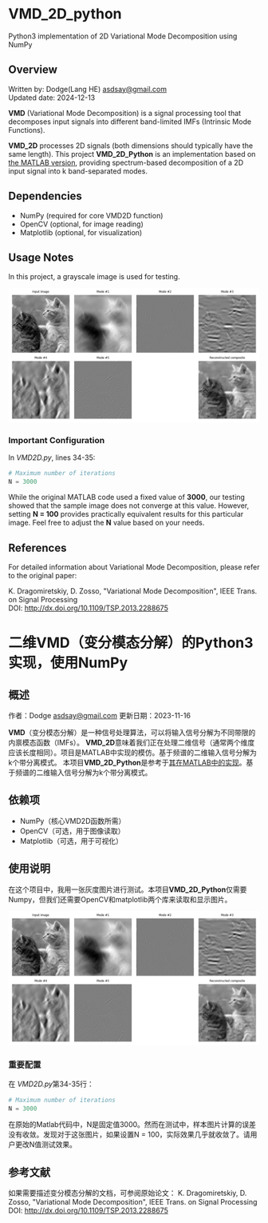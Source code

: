 # VMD_2D_python
Python3 implementation of 2D Variational Mode Decomposition using NumPy

## Overview
Written by: Dodge(Lang HE) asdsay@gmail.com  
Updated date: 2024-12-13

**VMD** (Variational Mode Decomposition) is a signal processing tool that decomposes input signals into different band-limited IMFs (Intrinsic Mode Functions).

**VMD_2D** processes 2D signals (both dimensions should typically have the same length). This project **VMD_2D_Python** is an implementation based on [the MATLAB version](https://uk.mathworks.com/matlabcentral/fileexchange/45918-two-dimensional-variational-mode-decomposition?s_tid=mwa_osa_a), providing spectrum-based decomposition of a 2D input signal into k band-separated modes.

## Dependencies
- NumPy (required for core VMD2D function)
- OpenCV (optional, for image reading)
- Matplotlib (optional, for visualization)

## Usage Notes
In this project, a grayscale image is used for testing.

![TestResult](Test_N100.png)

### Important Configuration
In *VMD2D.py*, lines 34-35:

```python
# Maximum number of iterations
N = 3000
```
While the original MATLAB code used a fixed value of **3000**, our testing showed that the sample image does not converge at this value. However, setting **N = 100** provides practically equivalent results for this particular image. Feel free to adjust the **N** value based on your needs.

## References
For detailed information about Variational Mode Decomposition, please refer to the original paper:

K. Dragomiretskiy, D. Zosso, "Variational Mode Decomposition", IEEE Trans. on Signal Processing  
DOI: http://dx.doi.org/10.1109/TSP.2013.2288675

# 二维VMD（变分模态分解）的Python3实现，使用NumPy

## 概述
作者：Dodge asdsay@gmail.com 更新日期：2023-11-16

**VMD**（变分模态分解）是一种信号处理算法，可以将输入信号分解为不同带限的内禀模态函数（IMFs）。
**VMD_2D**意味着我们正在处理二维信号（通常两个维度应该长度相同）。项目是MATLAB中实现的模仿。基于频谱的二维输入信号分解为k个带分离模式。
本项目**VMD_2D_Python**是参考于[其在MATLAB中的实现](https://uk.mathworks.com/matlabcentral/fileexchange/45918-two-dimensional-variational-mode-decomposition?s_tid=mwa_osa_a)。基于频谱的二维输入信号分解为k个带分离模式。

## 依赖项
- NumPy（核心VMD2D函数所需）
- OpenCV（可选，用于图像读取）
- Matplotlib（可选，用于可视化）

## 使用说明
在这个项目中，我用一张灰度图片进行测试。本项目**VMD_2D_Python**仅需要Numpy，但我们还需要OpenCV和matplotlib两个库来读取和显示图片。

![测试结果](Test_N100.png)

### 重要配置
在 *VMD2D.py*第34-35行：

```python
# Maximum number of iterations
N = 3000
```
在原始的Matlab代码中，N是固定值3000。然而在测试中，样本图片计算的误差没有收敛。发现对于这张图片，如果设置N = 100，实际效果几乎就收敛了。请用户更改N值测试效果。

## 参考文献
如果需要描述变分模态分解的文档，可参阅原始论文：
K. Dragomiretskiy, D. Zosso, "Variational Mode Decomposition", IEEE Trans. on Signal Processing  
DOI: http://dx.doi.org/10.1109/TSP.2013.2288675
